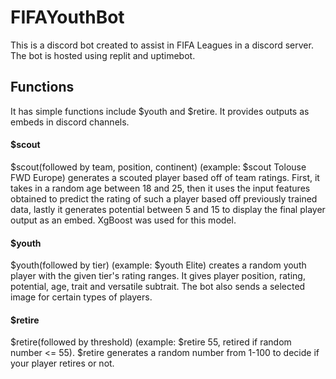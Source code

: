 # FIFAYouthBot
This is a discord bot created to assist in FIFA Leagues in a discord server.
The bot is hosted using replit and uptimebot. 
## Functions
It has simple functions include $youth and $retire. It provides outputs as embeds in discord channels. 
#### $scout
$scout(followed by team, position, continent) (example: $scout Tolouse FWD Europe) generates a scouted player based off of team ratings. First, it takes in a random age between 18 and 25, then it uses the input features obtained to predict the rating of such a player based off previously trained data, lastly it generates potential between 5 and 15 to display the final player output as an embed. XgBoost was used for this model. 
#### $youth
$youth(followed by tier) (example: $youth Elite) creates a random youth player with the given tier's rating ranges. It gives player position, rating, potential, age, trait and versatile subtrait.
The bot also sends a selected image for certain types of players. 
#### $retire
$retire(followed by threshold) (example: $retire 55, retired if random number <= 55). $retire generates a random number from 1-100 to decide if your player retires or not.
